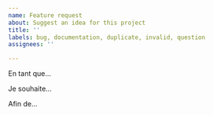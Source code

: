 ```yaml
---
name: Feature request
about: Suggest an idea for this project
title: ''
labels: bug, documentation, duplicate, invalid, question
assignees: ''

---
```


En tant que...

Je souhaite...

Afin de...
